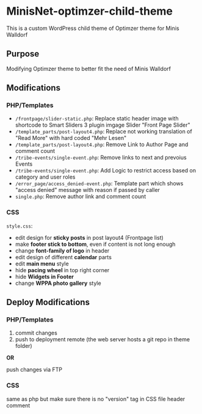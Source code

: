 # MinisNet-optimzer-child-theme
This is a custom WordPress child theme of Optimzer theme for Minis Walldorf

## Purpose
Modifying Optimzer theme to better fit the need of Minis Walldorf

## Modifications
### PHP/Templates
* `/frontpage/slider-static.php`: Replace static header image with shortcode to Smart Sliders 3 plugin imgage Slider "Front Page Slider"
* `/template_parts/post-layout4.php`: Replace not working translation of "Read More" with hard coded "Mehr Lesen"
* `/template_parts/post-layout4.php`: Remove Link to Author Page and comment count
* `/tribe-events/single-event.php`: Remove links to next and prevoius Events
* `/tribe-events/single-event.php`: Add Logic to restrict access based on category and user roles
* `/error_page/access_denied-event.php`: Template part which shows "access denied" message with reason if passed by caller
* `single.php`: Remove author link and comment count

### CSS
`style.css`:
* edit design for **sticky posts** in post layout4 (Frontpage list)
* make **footer stick to bottom**, even if content is not long enough
* change **font-family of logo** in header
* edit design of different **calendar** parts
* edit **main menu** style
* hide **pacing wheel** in top right corner
* hide **Widgets in Footer**
* change **WPPA photo gallery** style

## Deploy Modifications
### PHP/Templates
1. commit changes
2. push to deployment remote (the web server hosts a git repo in theme folder)

**OR**

push changes via FTP

### CSS

same as php but make sure there is no "version" tag in CSS file header comment